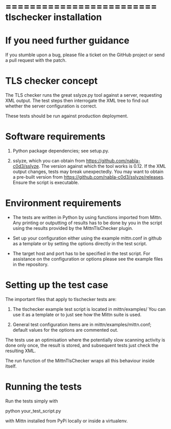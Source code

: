 =========================
 tlschecker installation
=========================

If you need further guidance
============================

If you stumble upon a bug, please file a ticket on the GitHub
project or send a pull request with the patch.

TLS checker concept
===================

The TLS checker runs the great sslyze.py tool against a server,
requesting XML output. The test steps then interrogate the XML
tree to find out whether the server configuration is correct.

These tests should be run against production deployment.

Software requirements
=====================

1. Python package dependencies; see setup.py.

2. sslyze, which you can obtain from
   https://github.com/nabla-c0d3/sslyze. The version against which
   the tool works is 0.12. If the XML output changes, tests may break
   unexpectedly. You may want to obtain a pre-built version from
   https://github.com/nabla-c0d3/sslyze/releases. Ensure the script
   is executable.

Environment requirements
========================

- The tests are written in Python by using functions imported from
  Mittn. Any printing or outputting of results has to be done by
  you in the script using the results provided by the MittnTlsChecker
  plugin.

- Set up your configuration either using the example mittn.conf in
  github as a template or by setting the options directly in the test
  script.

- The target host and port has to be specified in the test script.
  For assistance on the configuration or options please see the
  example files in the repository.

Setting up the test case
========================

The important files that apply to tlschecker tests are:

  1. The tlschecker example test script is located in
     mittn/examples/ You can use it as a template or to
     just see how the Mittn suite is used.

  2. General test configuration items are in
     mittn/examples/mittn.conf; default values for the options
     are commented out.

The tests use an optimisation where the potentially slow scanning
activity is done only once, the result is stored, and subsequent tests
just check the resulting XML.

The run function of the MittnTlsChecker wraps all this behaviour inside
itself.

Running the tests
=================

Run the tests simply with

  python your_test_script.py

with Mittn installed from PyPi locally or inside a virtualenv.
